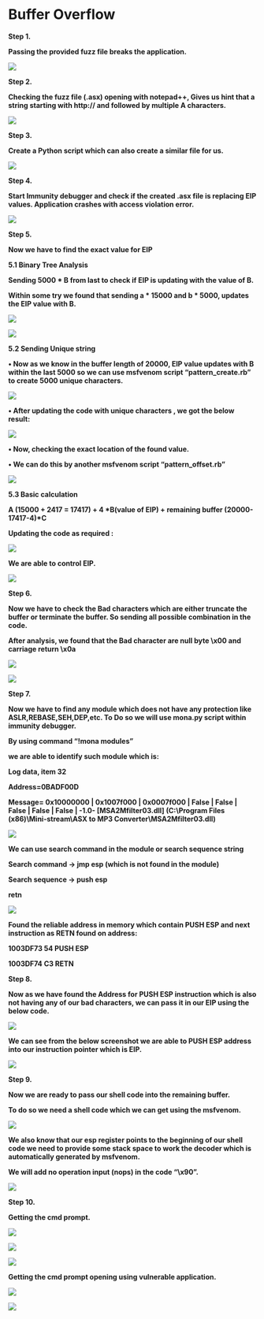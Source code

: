 # Buffer Overflow

**Step 1.**&#x20;

**Passing the provided fuzz file breaks the application.**&#x20;

![](<../../.gitbook/assets/image (61).png>)

**Step 2.**&#x20;

**Checking the fuzz file (.asx) opening with notepad++, Gives us hint that a string starting with http:// and  followed by multiple A characters.**&#x20;

![](<../../.gitbook/assets/image (57).png>)

**Step 3.**&#x20;

**Create a Python script which can also create a similar file for us.**

![](<../../.gitbook/assets/image (14).png>)

**Step 4.**&#x20;

**Start Immunity debugger and check if the created .asx file is replacing EIP values. Application crashes with access violation error.**&#x20;

![](<../../.gitbook/assets/image (49).png>)

**Step 5.**&#x20;

**Now we have to find the exact value for EIP**&#x20;

**5.1 Binary Tree Analysis**&#x20;

**Sending 5000 \* B from last to check if EIP is updating with the value of B.**&#x20;

**Within some try we found that sending a \* 15000 and b \* 5000, updates the EIP value  with B.**

![](<../../.gitbook/assets/image (55).png>)

![](<../../.gitbook/assets/image (24).png>)

**5.2 Sending Unique string** &#x20;

**• Now as we know in the buffer length of 20000, EIP value updates with B within  the last 5000 so we can use msfvenom script “pattern\_create.rb” to create 5000 unique characters.**&#x20;

![](<../../.gitbook/assets/image (2).png>)

**• After updating the code with unique characters , we got the below result:**

![](<../../.gitbook/assets/image (63).png>)

**• Now, checking the exact location of the found value.**&#x20;

**• We can do this by another msfvenom script “pattern\_offset.rb”**&#x20;

![](<../../.gitbook/assets/image (16).png>)

**5.3 Basic calculation**&#x20;

**A (15000 + 2417 = 17417) + 4 \*B(value of EIP) + remaining buffer (20000-17417-4)\*C**&#x20;

**Updating the code as required :**&#x20;

![](<../../.gitbook/assets/image (74).png>)

**We are able to control EIP.**

![](<../../.gitbook/assets/image (38).png>)

**Step 6.**&#x20;

**Now we have to check the Bad characters which are either truncate the buffer or terminate the buffer. So sending all possible combination in the code.**&#x20;

**After analysis, we found that the Bad character are null byte \x00 and carriage return \x0a**

![](<../../.gitbook/assets/image (41).png>)

![](<../../.gitbook/assets/image (11).png>)

**Step 7.**&#x20;

**Now we have to find any module which does not have any protection like ASLR,REBASE,SEH,DEP,etc. To Do so we will use mona.py script within immunity debugger.**&#x20;

**By using command “!mona modules”**&#x20;

**we are able to identify such module which is:**&#x20;

**Log data, item 32**&#x20;

**Address=0BADF00D**&#x20;

**Message= 0x10000000 | 0x1007f000 | 0x0007f000 | False | False | False | False | False | -1.0- \[MSA2Mfilter03.dll] (C:\Program Files (x86)\Mini-stream\ASX to MP3 Converter\MSA2Mfilter03.dll)**

![](<../../.gitbook/assets/image (73).png>)

**We can use search command in the module or search sequence string** &#x20;

**Search command -> jmp esp (which is not found in the module)**&#x20;

**Search sequence -> push esp**&#x20;

&#x20;**retn**&#x20;

![](<../../.gitbook/assets/image (47).png>)

**Found the reliable address in memory which contain PUSH ESP and next instruction as RETN found on  address:**&#x20;

**1003DF73 54 PUSH ESP**&#x20;

**1003DF74 C3 RETN**&#x20;

**Step 8.**&#x20;

**Now as we have found the Address for PUSH ESP instruction which is also not having any of our bad  characters, we can pass it in our EIP using the below code.**

![](<../../.gitbook/assets/image (37).png>)

**We can see from the below screenshot we are able to PUSH ESP address into our instruction pointer  which is EIP.**&#x20;

![](<../../.gitbook/assets/image (68).png>)

**Step 9.**&#x20;

**Now we are ready to pass our shell code into the remaining buffer.**

**To do so we need a shell code which we can get using the msfvenom.**&#x20;

![](../../.gitbook/assets/image.png)

**We also know that our esp register points to the beginning of our shell code we need to provide some  stack space to work the decoder which is automatically generated by msfvenom.**&#x20;

**We will add no operation input (nops) in the code “\x90”.**&#x20;

![](<../../.gitbook/assets/image (35).png>)

**Step 10.**&#x20;

**Getting the cmd prompt.**

![](<../../.gitbook/assets/image (8).png>)

![](<../../.gitbook/assets/image (36).png>)

![](<../../.gitbook/assets/image (25).png>)

**Getting the cmd prompt opening using vulnerable application.**

![](<../../.gitbook/assets/image (45).png>)

![](<../../.gitbook/assets/image (13).png>)

